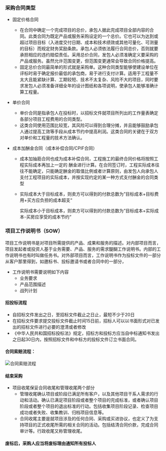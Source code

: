 ### 采购合同类型

- 固定价格合同

  - 在合同中确定一个完成项目的总价，承包人据此完成项目全部内容的合同。此类合同为既定产品或服务采购设定的一个总价。它也可以为达到或超过项目目标（入进度交付日期、成本和技术绩效或其他可量化、可测量的目标）而规定财务奖励条款。承包人必须依法履行合同总价，否则就要承担相应的违约赔偿责任。采用总价合同，发包人必须准确定义要采购的产品或服务。虽然允许范围变更，但范围变更通常会导致合同价格提高。
  - 固定总价合同最简单的形式就是采购单。这种合同类型能够使建设单位在评标时易于确定报价最低的承包商，易于进行支付计算。适用于工程量不太大且能紧缺计算、工期较短、技术不太复杂、风险不大的项目，同时要求发包人必须准备详细全年的设计图纸和各项说明，使承包人能够准确计算工程量。

- 单价合同

  - 单价合同是指承包人在投标时，以招标文件就项目所列出的工作量表确定各部分项目工程费用的合同类型。
  - 这类合同使用范围比较宽，其风险可以得到合理分摊，并且能够鼓励承包人通过提高工效等手段从成本节约中提高利润。这类合同的关键在于双方对单价和工程量的技术方法确认。

- 成本加酬金合同（成本补偿合同/CPIF合同）

  - 成本加抽筋合同也成为成本补偿合同，工程施工的最终合同价格将按照工程实际成本再加上一定的 酬金进行计算。在合同签订时，工程实际成本往往不能确定，只能确定酬金的取值比例或者计算原则，由发包人向承包人支付工程项目的实际成本，并按实现约定的某一种方式支付酬金的合同类型

  - 实际成本大于目标成本，则卖方可以得到的付款总数为”目标成本+目标费用+买方应负担的成本超支“

    实际成本小于目标成本，则卖方可以得到的付款总数为”目标成本+实际成本-买房应享受的成本节约“

### 项目工作说明书（SOW）

项目工作说明书是对项目所需提供的产品、成果和服务的描述。对内部项目而言，项目发起者或投资人基于业务需要、产品、服务的需求醍醐工作说明书。内部的工作说明书也有时叫做任务书。对外部项目而言，工作说明书作为投标文件的一部分从客户那里得到，如邀标书、投标邀请书或者合同中的一部分，

- 工作说明书需要说明如下内容
  - 业务要求
  - 产品范围描述
  - 战列计划

#### 招投标流程

- 自招标文件发出之日，至招标文件截止之日止，最短不少于20日
- 在招标文件要求提交投标文件截止时间15日前，招标人可以以书面形式对已发出的招标文件进行必要的澄清或者修改
- 《中华人民共和国招标投标法》规定，招标方和投标方应当自中标通知书发出之日起30日内，按照招标文件和中标方的投标文件订立书面合同。

#### 合同索赔流程：

![合同索赔流程](https://github.com/youcai922/gaoxiang2022/blob/main/99src/合同索赔流程.png?raw=true)

#### 结束采购

- 项目收尾保妥合同收尾和管理收尾两个部分
  - 管理收尾确认项目或阶段已满足所有客户，以及其他项目干系人需求的行动和活动。确认已满足项目阶段或者整个项目的完成标准，或者确认项目阶段或者整个项目的退出标准的行动。包括收集项目阶段记录、检查项目成功或者失败、收集教训、归档项目信息等。
  - 合同收尾主要是就项目涉及的任何合同、采购或买进协议，也定义了为支持项目的正式收尾所需的相关合同的活动。包括结清合同价款，完成合同审计等。行政收尾又称管理收尾。

####  废标后，采购人应当将废标理由通知所有投标人
